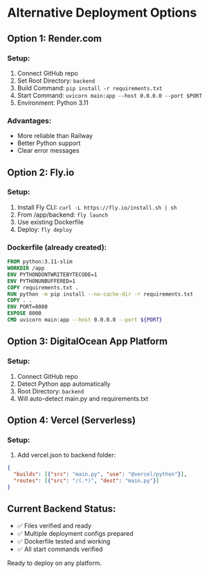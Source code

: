 # Alternative Deployment Options

## Option 1: Render.com

### Setup:
1. Connect GitHub repo
2. Set Root Directory: `backend`
3. Build Command: `pip install -r requirements.txt`
4. Start Command: `uvicorn main:app --host 0.0.0.0 --port $PORT`
5. Environment: Python 3.11

### Advantages:
- More reliable than Railway
- Better Python support
- Clear error messages

## Option 2: Fly.io

### Setup:
1. Install Fly CLI: `curl -L https://fly.io/install.sh | sh`
2. From /app/backend: `fly launch`
3. Use existing Dockerfile
4. Deploy: `fly deploy`

### Dockerfile (already created):
```dockerfile
FROM python:3.11-slim
WORKDIR /app
ENV PYTHONDONTWRITEBYTECODE=1
ENV PYTHONUNBUFFERED=1
COPY requirements.txt .
RUN python -m pip install --no-cache-dir -r requirements.txt
COPY . .
ENV PORT=8000
EXPOSE 8000
CMD uvicorn main:app --host 0.0.0.0 --port ${PORT}
```

## Option 3: DigitalOcean App Platform

### Setup:
1. Connect GitHub repo
2. Detect Python app automatically
3. Root Directory: `backend`
4. Will auto-detect main.py and requirements.txt

## Option 4: Vercel (Serverless)

### Setup:
1. Add vercel.json to backend folder:
```json
{
  "builds": [{"src": "main.py", "use": "@vercel/python"}],
  "routes": [{"src": "/(.*)", "dest": "main.py"}]
}
```

## Current Backend Status:
- ✅ Files verified and ready
- ✅ Multiple deployment configs prepared
- ✅ Dockerfile tested and working
- ✅ All start commands verified

Ready to deploy on any platform.
